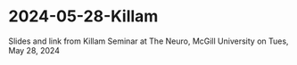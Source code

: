 # 2024-05-28-Killam
Slides and link from Killam Seminar at The Neuro, McGill University on Tues, May 28, 2024
